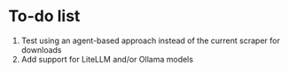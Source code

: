 # To-do list

1. Test using an agent-based approach instead of the current scraper for downloads
2. Add support for LiteLLM and/or Ollama models
